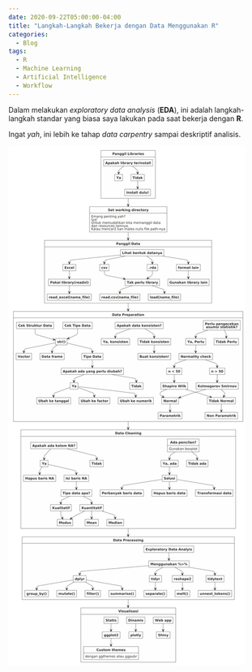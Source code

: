 ```yaml
---
date: 2020-09-22T05:00:00-04:00
title: "Langkah-Langkah Bekerja dengan Data Menggunakan R"
categories:
  - Blog
tags:
  - R
  - Machine Learning
  - Artificial Intelligence
  - Workflow
---
```



Dalam melakukan _exploratory data analysis_ (__EDA__), ini adalah langkah-langkah standar yang biasa saya lakukan pada
saat bekerja dengan **R**.

Ingat _yah_, ini lebih ke tahap _data carpentry_ sampai deskriptif analisis.

![](https://raw.githubusercontent.com/ikanx101/Live-Session-Nutrifood-R/master/readme_files/figure-gfm/unnamed-chunk-3-1.png)<!-- -->

